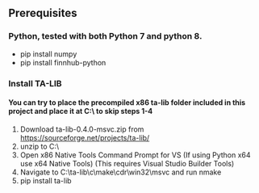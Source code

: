 ## Prerequisites
### Python, tested with both Python 7 and python 8.
* pip install numpy
* pip install finnhub-python
### Install TA-LIB
#### You can try to place the precompiled x86 ta-lib folder included in this project and place it at C:\ to skip steps 1-4
1. Download ta-lib-0.4.0-msvc.zip from https://sourceforge.net/projects/ta-lib/
2. unzip to C:\ 
3. Open x86 Native Tools Command Prompt for VS (If using Python x64 use x64 Native Tools) (This requires Visual Studio Builder Tools)
4. Navigate to C:\ta-lib\c\make\cdr\win32\msvc and run nmake
5. pip install ta-lib

